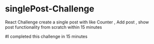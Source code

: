 # singlePost-Challenge
React Challenge 
create a single post with like Counter , Add post , show post functionality from scratch within 15 minutes

#I completed this challenge in 15 minutes
